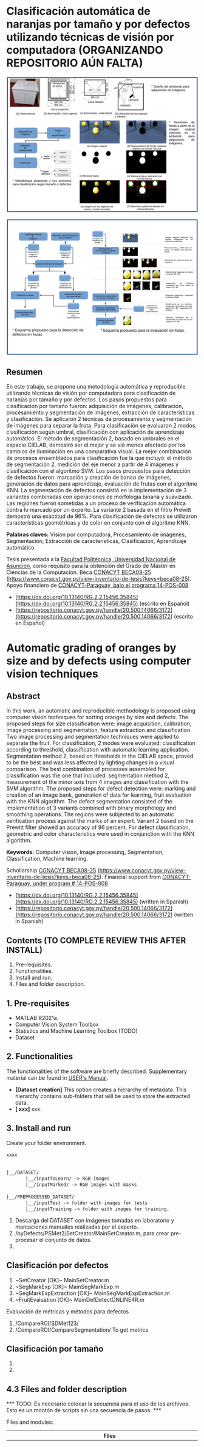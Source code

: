 # Clasificación automática de naranjas por tamaño y por defectos utilizando técnicas de visión por computadora (ORGANIZANDO REPOSITORIO AÚN FALTA)

![SOFTWARE_PRESENTATION_01](https://github.com/juancarlosmiranda/orange_classification/blob/main/docs/img/orange_classification_diagrams_01_1.0.png?raw=true)

![SOFTWARE_PRESENTATION_02](https://github.com/juancarlosmiranda/orange_classification/blob/main/docs/img/orange_classification_diagrams_02_1.0.png?raw=true)

## Resumen
En este trabajo, se propone una metodología automática y reproducible utilizando técnicas de visión por computadora para clasificación de naranjas por tamaño y por defectos. Los pasos propuestos para clasificación por tamaño fueron: adquisición de imágenes, calibración, procesamiento y segmentación de imágenes, extracción de características y clasificación. Se aplicaron 2 técnicas de procesamiento y segmentación de imágenes para separar la fruta. Para clasificación se evaluaron 2 modos: clasificación según umbral, clasificación con aplicación de aprendizaje automático. El método de segmentación 2, basado en umbrales en el espacio CIELAB, demostró ser el mejor y se vió menos afectado por los cambios de iluminación en una comparativa visual. La mejor combinación de procesos ensamblados para clasificación fue la que incluyó: el método de segmentación 2, medición del eje menor a partir de 4 imágenes y clasificación con el algoritmo SVM. 
Los pasos propuestos para detección de defectos fueron: marcación y creación de banco de imágenes, generación de datos para aprendizaje, evaluación de frutas con el algoritmo KNN. La segmentación de defectos consistió en la implementación de 3 variantes combinadas con operaciones de morfología binaria y suavizado. Las regiones fueron sometidas a un proceso de verificación automática contra lo marcado por un experto. La variante 2 basada en el filtro Prewitt demostró una exactitud de 96\%. Para clasificación de defectos se utilizaron características geométricas y de color en conjunto con el algoritmo KNN.

**Palabras claves:** Visión por computadora, Procesamiento de imágenes, Segmentación, Extracción de características, Clasificación, Aprendizaje automático.

Tesis presentada a la [Facultad Politécnica, Universidad Nacional de Asunción](https://www.pol.una.py/), como requisito para la obtención del Grado de Máster en Ciencias de la Computación.
Beca [CONACYT BECA08-25](https://www.conacyt.gov.py/view-inventario-de-tesis?keys=beca08-25) (https://www.conacyt.gov.py/view-inventario-de-tesis?keys=beca08-25). Apoyo financiero de [CONACYT-Paraguay, bajo el programa 14-POS-008](https://datos.conacyt.gov.py/proyectos/nid/209)
* [https://dx.doi.org/10.13140/RG.2.2.15456.35845](https://dx.doi.org/10.13140/RG.2.2.15456.35845) (escrito en Español)
* [https://repositorio.conacyt.gov.py/handle/20.500.14066/3172](https://repositorio.conacyt.gov.py/handle/20.500.14066/3172) (escrito en Español)


# Automatic grading of oranges by size and by defects using computer vision techniques
## Abstract
In this work, an automatic and reproducible methodology is proposed using computer vision techniques for sorting oranges by size and defects. The proposed steps for size classification were: image acquisition, calibration, image processing and segmentation, feature extraction and classification. Two image processing and segmentation techniques were applied to separate the fruit. For classification, 2 modes were evaluated: classification according to threshold, classification with automatic learning application. Segmentation method 2, based on thresholds in the CIELAB space, proved to be the best and was less affected by lighting changes in a visual comparison. The best combination of processes assembled for classification was the one that included: segmentation method 2, measurement of the minor axis from 4 images and classification with the SVM algorithm. 
The proposed steps for defect detection were: marking and creation of an image bank, generation of data for learning, fruit evaluation with the KNN algorithm. The defect segmentation consisted of the implementation of 3 variants combined with binary morphology and smoothing operations. The regions were subjected to an automatic verification process against the marks of an expert. Variant 2 based on the Prewitt filter showed an accuracy of 96 percent. For defect classification, geometric and color characteristics were used in conjunction with the KNN algorithm.

**Keywords:** Computer vision, Image processing, Segmentation, Classification, Machine learning.

Schollarship [CONACYT BECA08-25](https://www.conacyt.gov.py/view-inventario-de-tesis?keys=beca08-25) (https://www.conacyt.gov.py/view-inventario-de-tesis?keys=beca08-25). Financial support from [CONACYT-Paraguay, under program # 14-POS-008](https://datos.conacyt.gov.py/proyectos/nid/209)
* [https://dx.doi.org/10.13140/RG.2.2.15456.35845](https://dx.doi.org/10.13140/RG.2.2.15456.35845) (written in Spanish)
* [https://repositorio.conacyt.gov.py/handle/20.500.14066/3172](https://repositorio.conacyt.gov.py/handle/20.500.14066/3172) (written in Spanish)



## Contents (TO COMPLETE REVIEW THIS AFTER INSTALL)

1. Pre-requisites.
2. Functionalities.
3. Install and run.
4. Files and folder description.


## 1. Pre-requisites

* MATLAB R2021a.
* Computer Vision System Toolbox
* Statistics and Machine Learning Toolbox (TODO)
* Dataset

## 2. Functionalities

The functionalities of the software are briefly described. Supplementary material can be
found in [USER's Manual](https://github.com/juancarlosmiranda/orange_classification/blob/main/docs/USER_MANUAL_orange_classification_v1.md).

* **[Dataset creation]**  This option creates a hierarchy of metadata. This hierarchy contains sub-folders that will be
  used to store the extracted data.
* **[ xxx]** xxx.


## 3. Install and run

Create your folder environment.

```
xxxx
```

```

|__/DATASET/
       |__/inputToLearn/ -> RGB images
       |__/inputMarked/ -> RGB images with masks

|__/PREPROCESSED_DATASET/
       |__/inputTest -> folder with images for tests
       |__/inputTraining -> folder with images for training.

```

1) Descarga del DATASET con imágenes tomadas en laboratorio y marcaciones manuales realizadas por el experto.
2) /byDefects/PSMet2/SetCreator/MainSetCreator.m, para crear pre-procesar el conjunto de datos.
3) 

## Clasificación por defectos

1) ~SetCreator [OK]~ MainSetCreator.m
2) ~SegMarkExp [OK]~ MainSegMarkExp.m
3) ~SegMarkExpExtraction [OK]~ MainSegMarkExpExtraction.m
4) ~FruitEvaluation [OK]~ MainDefDetectONLINE4R.m

Evaluación de métricas y métodos para defectos
1) /CompareROI/SDMet123/
2) /CompareROI/CompareSegmentation/ To get metrics


## Clasificación por tamaño

1)
2)


## 4.3 Files and folder description

*** TODO: Es necesario colocar la secuencia para el uso de los archivos.
Esto es un montón de scripts sin una secuencia de pasos. ***


Files and modules:

| Files                    | Description              | OS |
|---------------------------|-------------------------|---|
| /byDefects/PSMet2/SetCreator/MainSetCreator.m | Creador de conjuntos de entrenamiento y pruebas. Se encarga de crear un conjunto de entrenamiento y pruebas al azar. Crea un listado inicial de imágenes a partir de un directorio de muestras, las cuales cuentan con su correspondencia de marcación por el experto. | -- |
| /byDefects/PSMet2/CompareROI/CompareSegmentation/MainMet4RSDMet1.m | Genera imagenes de regiones previamente marcadas a MANO. Es un proceso previo a la extraccion automatizada de caracteristicas. Se asume que un experto marcó las frutas a mano con colores. Como salida se producen imágenes. | -- |
| /byDefects/PSMet2/SegMarkExpExtraction/MainSegMarkExpExtraction.m | Genera archivos con características de defectos y calyx, los cuales son utilizados para obtener datos de: color, textura y geometria de defectos y calyx. REQUIRE DE UN PROCESO PREVIO, que genera imagnes de defectos en colores y sus siluetas. Cada imagen en un directorio base, cuenta con sub imágenes de regiones e imágenes de siluetas. Ejemplo: 001.jpg es la imagen principal, existen imágenes de las regiones R1..R4 para lo defectos y a su vez exiten imágenes específicas para sus siluetas de defectos. La función asume que hubo un procesamiento previo, en el cual se generaron imágenes desde las marcas en colores dibujadas por e experto. | -- |
| /byDefects/PSMet2/CompareROI/CompareSegmentation/MainMet4RSDMet1.m, /byDefects/PSMet2/CompareROI/CompareSegmentation/MainMet4RSDMet2.m, /byDefects/PSMet2/CompareROI/CompareSegmentation/MainMet4RSDMet3.m | Genera imagenes de regiones previamente marcadas a MANO. Es un proceso previo a la extraccion automatizada de caracteristicas. Se asume que un experto marco las frutas a mano con colores. Como salida se producen imágenes. | -- |
| . | . | -- |
| /byDefects/PSMet2/FruitEvaluation/ | Se generan datos obtenidos luego de aplicar un método de segmentación y un clasificador de defectos previamente entrenado. Al final se obtiene un listado con las clasificaciones de lo detectado. | -- |
| . | . | -- |
| . | . | -- |
| . | . | -- |
| . | . | -- |

** byDefects/ **
| Folders                    | Description            |
|---------------------------|-------------------------|
| byDefects/SetCreator/ | 1) OK |
| byDefects/SegMarkExp/ | 2). |
| byDefects/SegMarkExpExtraction/ | 3). |
| byDefects/CompareROI/ | . |
| byDefects/FruitEvaluation/ | . |
| byDefects/DefectsSegmentation/ | . |
| . | . |
| . | . |


** bySize/ **
| Folders                    | Description            |
|---------------------------|-------------------------|
| bySize/Calibration4R/ | . |
| bySize/clasSize2ML/ | . |
| bySize/clasSize24R/ | . |
| bySize/clasSizeUM/ | . |
| bySize/conf/ | . |
| bySize/Training24R/ | . |
| . | . |
| . | . |



Folder description:

| Folders                    | Description            |
|---------------------------|-------------------------|
| [orange_classification/](https://github.com/juancarlosmiranda/orange_classification/) | Source code |
| [docs/](https://github.com/juancarlosmiranda/orange_classification/tree/main/docs/) | Documentation |
| . | . |




## Authorship

Please contact author to report bugs [https://www.linkedin.com/in/juan-carlos-miranda-py/](https://www.linkedin.com/in/juan-carlos-miranda-py/)

## Citation

If you find this code useful, please consider citing:

```
@article{miranda2018clasificacion,
  title={Clasificaci{\'o}n autom{\'a}tica de naranjas por tama{\~n}o y por defectos utilizando t{\'e}cnicas de visi{\'o}n por computadora},
  journal={Universidad Nacional de Asunci{\'o}n, San Lorenzo},
  year={2018},    
  doi = {http://dx.doi.org/10.13140/RG.2.2.15456.35845},
  url = {https://www.researchgate.net/publication/326551993_CLASIFICACION_AUTOMATICA_DE_NARANJAS_POR_TAMANO_Y_POR_DEFECTOS_UTILIZANDO_TECNICAS_DE_VISION_POR_COMPUTADORA},
  author={Miranda, Juan Carlos and Legal-Ayala, H},
  keywords = {computer vision, image processing, segmentation, classification, machine learning},
  abstract = {...}
}
```

## Acknowledgements

This work is a result of the [CONACYT BECA08-25](https://www.conacyt.gov.py/view-inventario-de-tesis?keys=beca08-25) granted by [Consejo Nacional de Ciencia y Tecnología (CONACYT)](https://repositorio.conacyt.gov.py/handle/20.500.14066/).
